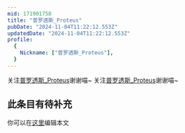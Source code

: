 ```yaml
---
mid: 171901758
title: "普罗透斯_Proteus"
pubDate: "2024-11-04T11:22:12.553Z"
updatedDate: "2024-11-04T11:22:12.553Z"
profile:
  {
    Nickname: ["普罗透斯_Proteus"],
  }
---
```


关注[普罗透斯_Proteus](https://space.bilibili.com/171901758)谢谢喵~ 关注[普罗透斯_Proteus](https://space.bilibili.com/171901758)谢谢喵~

## 此条目有待补充
你可以在[这里](https://github.com/Yuhanawa/VTuber.ICU/edit/master/src/content/v/普罗透斯_Proteus/index.md)编辑本文
